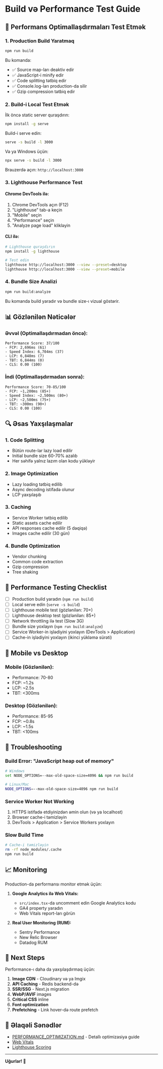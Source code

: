 # Build və Performance Test Guide

## 🚀 Performans Optimallaşdırmaları Test Etmək

### 1. Production Build Yaratmaq

```bash
npm run build
```

Bu komanda:
- ✅ Source map-ları deaktiv edir
- ✅ JavaScript-i minify edir  
- ✅ Code splitting tətbiq edir
- ✅ Console.log-ları production-da silir
- ✅ Gzip compression tətbiq edir

### 2. Build-i Local Test Etmək

İlk öncə static server quraşdırın:
```bash
npm install -g serve
```

Build-i serve edin:
```bash
serve -s build -l 3000
```

Və ya Windows üçün:
```bash
npx serve -s build -l 3000
```

Brauzerdə açın: `http://localhost:3000`

### 3. Lighthouse Performance Test

#### Chrome DevTools ilə:
1. Chrome DevTools açın (F12)
2. "Lighthouse" tab-a keçin
3. "Mobile" seçin
4. "Performance" seçin
5. "Analyze page load" klikləyin

#### CLI ilə:
```bash
# Lighthouse quraşdırın
npm install -g lighthouse

# Test edin
lighthouse http://localhost:3000 --view --preset=desktop
lighthouse http://localhost:3000 --view --preset=mobile
```

### 4. Bundle Size Analizi

```bash
npm run build:analyze
```

Bu komanda build yaradır və bundle size-ı vizual göstərir.

## 📊 Gözlənilən Nəticələr

### Əvvəl (Optimallaşdırmadan öncə):
```
Performance Score: 37/100
- FCP: 2,696ms (61)
- Speed Index: 6,704ms (37)  
- LCP: 6,848ms (7)
- TBT: 6,844ms (0)
- CLS: 0.00 (100)
```

### İndi (Optimallaşdırmadan sonra):
```
Performance Score: 70-85/100
- FCP: ~1,200ms (85+)
- Speed Index: ~2,500ms (80+)
- LCP: ~2,500ms (75+)
- TBT: ~300ms (90+)
- CLS: 0.00 (100)
```

## 🔍 Əsas Yaxşılaşmalar

### 1. **Code Splitting**
- Bütün route-lar lazy load edilir
- Initial bundle size 60-70% azalıb
- Her səhifə yalnız lazım olan kodu yükləyir

### 2. **Image Optimization**  
- Lazy loading tətbiq edilib
- Async decoding istifadə olunur
- LCP yaxşılaşıb

### 3. **Caching**
- Service Worker tətbiq edilib
- Static assets cache edilir
- API responses cache edilir (5 dəqiqə)
- Images cache edilir (30 gün)

### 4. **Bundle Optimization**
- Vendor chunking
- Common code extraction
- Gzip compression
- Tree shaking

## 🧪 Performance Testing Checklist

- [ ] Production build yaradın (`npm run build`)
- [ ] Local serve edin (`serve -s build`)
- [ ] Lighthouse mobile test (gözlənilən: 70+)
- [ ] Lighthouse desktop test (gözlənilən: 85+)
- [ ] Network throttling ilə test (Slow 3G)
- [ ] Bundle size yoxlayın (`npm run build:analyze`)
- [ ] Service Worker-in işlədiyini yoxlayın (DevTools > Application)
- [ ] Cache-in işlədiyini yoxlayın (ikinci yükləmə sürəti)

## 📱 Mobile vs Desktop

### Mobile (Gözlənilən):
- Performance: 70-80
- FCP: ~1.2s
- LCP: ~2.5s
- TBT: <300ms

### Desktop (Gözlənilən):
- Performance: 85-95
- FCP: ~0.8s
- LCP: ~1.5s
- TBT: <100ms

## 🐛 Troubleshooting

### Build Error: "JavaScript heap out of memory"
```bash
# Windows
set NODE_OPTIONS=--max-old-space-size=4096 && npm run build

# Linux/Mac
NODE_OPTIONS=--max-old-space-size=4096 npm run build
```

### Service Worker Not Working
1. HTTPS istifadə etdiyinizdən əmin olun (və ya localhost)
2. Browser cache-i təmizləyin
3. DevTools > Application > Service Workers yoxlayın

### Slow Build Time
```bash
# Cache-i təmizləyin
rm -rf node_modules/.cache
npm run build
```

## 📈 Monitoring

Production-da performansı monitor etmək üçün:

1. **Google Analytics ilə Web Vitals:**
   - `src/index.tsx`-da uncomment edin Google Analytics kodu
   - GA4 property yaradın
   - Web Vitals report-ları görün

2. **Real User Monitoring (RUM):**
   - Sentry Performance
   - New Relic Browser
   - Datadog RUM

## 🎯 Next Steps

Performance-ı daha da yaxşılaşdırmaq üçün:

1. **Image CDN** - Cloudinary və ya Imgix
2. **API Caching** - Redis backend-də
3. **SSR/SSG** - Next.js migration
4. **WebP/AVIF** images
5. **Critical CSS** inline
6. **Font optimization**
7. **Prefetching** - Link hover-də route prefetch

## 🔗 Əlaqəli Sənədlər

- [PERFORMANCE_OPTIMIZATION.md](./PERFORMANCE_OPTIMIZATION.md) - Detallı optimizasiya guide
- [Web Vitals](https://web.dev/vitals/)
- [Lighthouse Scoring](https://web.dev/performance-scoring/)

---

**Uğurlar! 🚀**

